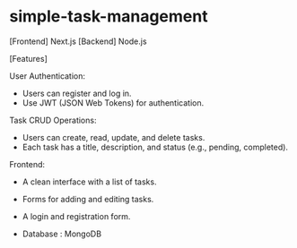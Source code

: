 # simple-task-management
[Frontend]
Next.js
[Backend]
Node.js

[Features]

User Authentication:
+ Users can register and log in.
+ Use JWT (JSON Web Tokens) for authentication.

Task CRUD Operations:
+ Users can create, read, update, and delete tasks.
+ Each task has a title, description, and status (e.g., pending, completed).

Frontend:
+ A clean interface with a list of tasks.
+ Forms for adding and editing tasks.
+ A login and registration form.

+ Database : MongoDB 
